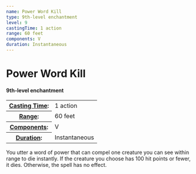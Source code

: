 ```yaml
---
name: Power Word Kill
type: 9th-level enchantment
level: 9
castingTime: 1 action
range: 60 feet
components: V
duration: Instantaneous
---
```


Power Word Kill
===============

#### 9th-level enchantment

<table cellspacing="0" class="statBlock"><tbody><tr><th><a href="/srd/spellcasting/castingASpell.htm#castingtime">Casting Time</a>:</th><td>1 action</td></tr><tr><th><a href="/srd/spellcasting/castingASpell.htm#range">Range</a>:</th><td>60 feet</td></tr><tr><th><a href="/srd/spellcasting/castingASpell.htm#components">Components</a>:</th><td>V</td></tr><tr><th><a href="/srd/spellcasting/castingASpell.htm#duration">Duration</a>:</th><td>Instantaneous</td></tr></tbody></table>

You utter a word of power that can compel one creature you can see within range to die instantly. If the creature you choose has 100 hit points or fewer, it dies. Otherwise, the spell has no effect.